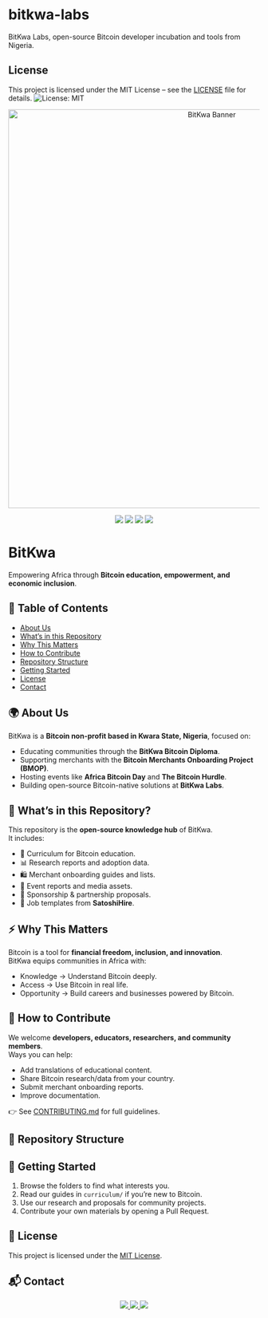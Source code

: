 # bitkwa-labs
BitKwa Labs, open-source Bitcoin developer incubation and tools from Nigeria.
## License
This project is licensed under the MIT License – see the [LICENSE](LICENSE) file for details.
![License: MIT](https://img.shields.io/badge/License-MIT-yellow.svg)

<p align="center">
  <img src="assets/Bitkwa Banner.png" alt="BitKwa Banner" width="800"/>
</p>

<p align="center">
  <img src="https://img.shields.io/badge/Bitcoin-Orange?logo=bitcoin&logoColor=white"/>
  <img src="https://img.shields.io/badge/Open%20Source-Yes-brightgreen"/>
  <img src="https://img.shields.io/badge/License-MIT-blue"/>
  <img src="https://img.shields.io/badge/Community-BitKwa-lightgrey"/>
</p>

# BitKwa
Empowering Africa through **Bitcoin education, empowerment, and economic inclusion**.

## 📖 Table of Contents
- [About Us](#-about-us)
- [What’s in this Repository](#-whats-in-this-repository)
- [Why This Matters](#-why-this-matters)
- [How to Contribute](#-how-to-contribute)
- [Repository Structure](#-repository-structure)
- [Getting Started](#-getting-started)
- [License](#-license)
- [Contact](#-contact)

## 🌍 About Us
BitKwa is a **Bitcoin non-profit based in Kwara State, Nigeria**, focused on:
- Educating communities through the **BitKwa Bitcoin Diploma**.
- Supporting merchants with the **Bitcoin Merchants Onboarding Project (BMOP)**.
- Hosting events like **Africa Bitcoin Day** and **The Bitcoin Hurdle**.
- Building open-source Bitcoin-native solutions at **BitKwa Labs**.

## 📂 What’s in this Repository?
This repository is the **open-source knowledge hub** of BitKwa.  
It includes:
- 📖 Curriculum for Bitcoin education.
- 📊 Research reports and adoption data.
- 🛍️ Merchant onboarding guides and lists.
- 🎤 Event reports and media assets.
- 🤝 Sponsorship & partnership proposals.
- 💼 Job templates from **SatoshiHire**.

## ⚡ Why This Matters
Bitcoin is a tool for **financial freedom, inclusion, and innovation**.  
BitKwa equips communities in Africa with:
- Knowledge → Understand Bitcoin deeply.  
- Access → Use Bitcoin in real life.  
- Opportunity → Build careers and businesses powered by Bitcoin.  

## 🤝 How to Contribute
We welcome **developers, educators, researchers, and community members**.  
Ways you can help:
- Add translations of educational content.
- Share Bitcoin research/data from your country.
- Submit merchant onboarding reports.
- Improve documentation.

👉 See [CONTRIBUTING.md](CONTRIBUTING.md) for full guidelines.

## 📂 Repository Structure


## 🚀 Getting Started
1. Browse the folders to find what interests you.
2. Read our guides in `curriculum/` if you’re new to Bitcoin.
3. Use our research and proposals for community projects.
4. Contribute your own materials by opening a Pull Request.

## 📜 License
This project is licensed under the [MIT License](LICENSE.md).

## 📬 Contact
<p align="center">
  <a href="https://www.bitkwa.org">
    <img src="https://img.shields.io/badge/🌐%20Website-BitKwa.org-orange?style=for-the-badge"/>
  </a>
  <a href="https://twitter.com/bitkwaofficial">
    <img src="https://img.shields.io/badge/🐦%20Twitter-@bitkwaofficial-blue?style=for-the-badge"/>
  </a>
  <a href="mailto:contact@bitkwa.org">
    <img src="https://img.shields.io/badge/✉️%20Email-contact@bitkwa.org-lightgrey?style=for-the-badge"/>
  </a>
</p>
